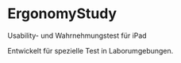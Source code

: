 # ErgonomyStudy
Usability- und Wahrnehmungstest für iPad

Entwickelt für spezielle Test in Laborumgebungen.
